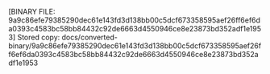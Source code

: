 [BINARY FILE: 9a9c86efe79385290dec61e143fd3d138bb00c5dcf673358595aef26ff6ef6da0393c4583bc58bb84432c92de6663d4550946ce8e23873bd352adf1e1953]
Stored copy: docs/converted-binary/9a9c86efe79385290dec61e143fd3d138bb00c5dcf673358595aef26ff6ef6da0393c4583bc58bb84432c92de6663d4550946ce8e23873bd352adf1e1953
